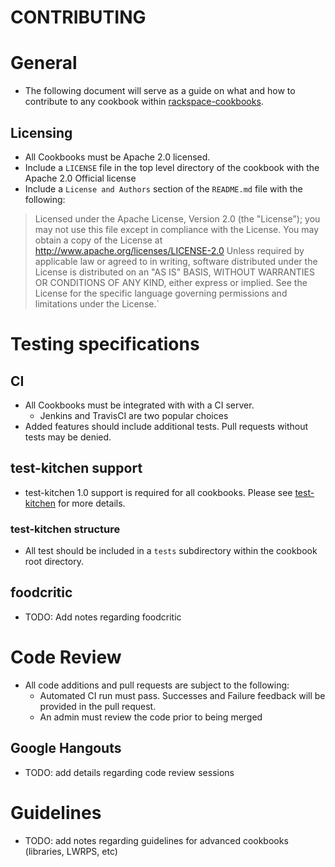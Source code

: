 CONTRIBUTING
===========

# General
* The following document will serve as a guide on what and how to contribute to any cookbook within [rackspace-cookbooks](http://github.com/rackspace-cookbooks/).

## Licensing
* All Cookbooks must be Apache 2.0 licensed. 
* Include a `LICENSE` file in the top level directory of the cookbook with the Apache 2.0 Official license
* Include a `License and Authors` section of the `README.md` file with the following:
> Licensed under the Apache License, Version 2.0 (the "License"); you may not use this file except in compliance with the License. You may obtain a copy of the License at http://www.apache.org/licenses/LICENSE-2.0 
> Unless required by applicable law or agreed to in writing, software distributed under the License is distributed on an "AS IS" BASIS, WITHOUT WARRANTIES OR CONDITIONS OF ANY KIND, either express or implied. See the License for the specific language governing permissions and limitations under the License.`

# Testing specifications

## CI
* All Cookbooks must be integrated with with a CI server.
    * Jenkins and TravisCI are two popular choices
* Added features should include additional tests. Pull requests without tests may be denied.

## test-kitchen support
* test-kitchen 1.0 support is required for all cookbooks. Please see [test-kitchen](https://github.com/opscode/test-kitchen) for more details.

### test-kitchen structure
* All test should be included in a `tests` subdirectory within the cookbook root directory.

## foodcritic
* TODO: Add notes regarding foodcritic

# Code Review
* All code additions and pull requests are subject to the following:
    * Automated CI run must pass. Successes and Failure feedback will be provided in the pull request.
    * An admin must review the code prior to being merged 

## Google Hangouts
* TODO: add details regarding code review sessions

# Guidelines
* TODO: add notes regarding guidelines for advanced cookbooks (libraries, LWRPS, etc)

